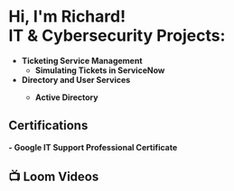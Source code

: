 <h1>Hi, I'm Richard! <br/><a 

<h2> IT & Cybersecurity Projects:</h2>

- <b>Ticketing Service Management</b>
  - <b> Simulating Tickets in ServiceNow <b> 
- </b> Directory and User Services <b>
  - <b> Active Directory <b>

<h2> Certifications </h2> 
- <b> Google IT Support Professional Certificate <b>
<h2>📺 Loom Videos </h2>





